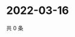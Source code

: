 # 2022-03-16

共 0 条

<!-- BEGIN WEIBO -->
<!-- 最后更新时间 Wed Mar 16 2022 08:53:31 GMT+0800 (China Standard Time) -->

<!-- END WEIBO -->
